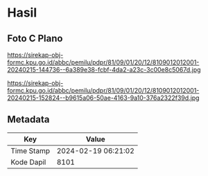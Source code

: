 # Hasil

## Foto C Plano

https://sirekap-obj-formc.kpu.go.id/abbc/pemilu/pdpr/81/09/01/20/12/8109012012001-20240215-144736--6a389e38-fcbf-4da2-a23c-3c00e8c5067d.jpg

https://sirekap-obj-formc.kpu.go.id/abbc/pemilu/pdpr/81/09/01/20/12/8109012012001-20240215-152824--b9615a06-50ae-4163-9a10-376a2322f39d.jpg


## Metadata

| Key        | Value               |
| ---------- | ------------------- |
| Time Stamp | 2024-02-19 06:21:02 |
| Kode Dapil | 8101                |



